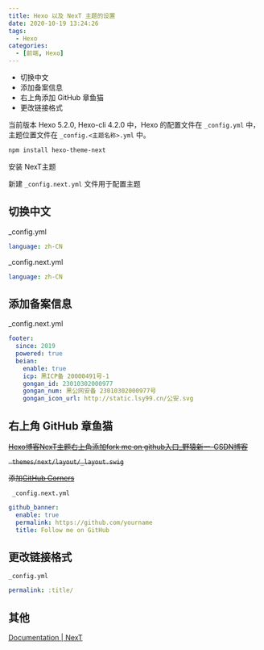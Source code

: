 ```yaml
---
title: Hexo 以及 NexT 主题的设置
date: 2020-10-19 13:24:26
tags: 
  - Hexo
categories: 
  - [前端, Hexo]
---
```


- 切换中文
- 添加备案信息
- 右上角添加 GitHub 章鱼猫
- 更改链接格式

<!--more-->

当前版本 Hexo 5.2.0, Hexo-cli 4.2.0 中，Hexo 的配置文件在 `_config.yml` 中，主题位置文件在 `_config.<主题名称>.yml` 中。

```bash
npm install hexo-theme-next
```

安装 NexT主题

新建 `_config.next.yml`  文件用于配置主题

## 切换中文

_config.yml

```yml
language: zh-CN
```

_config.next.yml

```yml
language: zh-CN
```

## 添加备案信息

_config.next.yml

```yml
footer:
  since: 2019
  powered: true
  beian:
    enable: true
    icp: 黑ICP备 20000491号-1
    gongan_id: 23010302000977
    gongan_num: 黑公网安备 23010302000977号
    gongan_icon_url: http://static.lsy99.cn/公安.svg
```

## 右上角 GitHub 章鱼猫

~~[Hexo博客NexT主题右上角添加fork me on github入口_野猿新一-CSDN博客](https://blog.csdn.net/mqdxiaoxiao/article/details/93796367)~~

~~` themes/next/layout/_layout.swig`~~

~~添加[GitHub Corners](https://tholman.com/github-corners/)~~

` _config.next.yml`

```yml
github_banner:
  enable: true
  permalink: https://github.com/yourname
  title: Follow me on GitHub
```



## 更改链接格式

`_config.yml`

```yml
permalink: :title/
```

## 其他

[Documentation | NexT](https://theme-next.js.org/docs/)